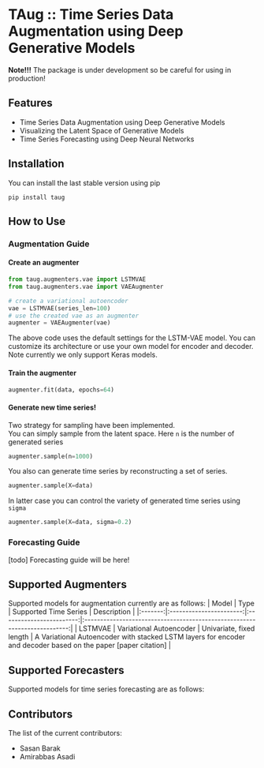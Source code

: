 # TAug :: Time Series Data Augmentation using Deep Generative Models
**Note!!!** The package is under development so be careful for using in production!
## Features
- Time Series Data Augmentation using Deep Generative Models
- Visualizing the Latent Space of Generative Models
- Time Series Forecasting using Deep Neural Networks

## Installation
You can install the last stable version using pip
```
pip install taug
```
## How to Use
### Augmentation Guide
#### Create an augmenter
```python
from taug.augmenters.vae import LSTMVAE
from taug.augmenters.vae import VAEAugmenter

# create a variational autoencoder
vae = LSTMVAE(series_len=100)
# use the created vae as an augmenter
augmenter = VAEAugmenter(vae)
```
The above code uses the default settings for the LSTM-VAE model. You can customize its architecture or use your own model for encoder and decoder. Note currently we only support Keras models.  
#### Train the augmenter
```python
augmenter.fit(data, epochs=64)
```
#### Generate new time series!
Two strategy for sampling have been implemented.  
You can simply sample from the latent space. Here `n` is the number of generated series
```python
augmenter.sample(n=1000)
```
You also can generate time series by reconstructing a set of series.
```python
augmenter.sample(X=data)
```
In latter case you can control the variety of generated time series using `sigma`
```python
augmenter.sample(X=data, sigma=0.2)
```

### Forecasting Guide
[todo] Forecasting guide will be here!

## Supported Augmenters
Supported models for augmentation currently are as follows:
|  Model  |           Type          |   Supported Time Series  |                                Description                                |
|:-------:|:-----------------------:|:------------------------:|:-------------------------------------------------------------------------:|
| LSTMVAE | Variational Autoencoder | Univariate, fixed length | A Variational Autoencoder with stacked LSTM layers for encoder and decoder based on the paper [paper citation] |

## Supported Forecasters
Supported models for time series forecasting are as follows:

## Contributors
The list of the current contributors:
- Sasan Barak
- Amirabbas Asadi
